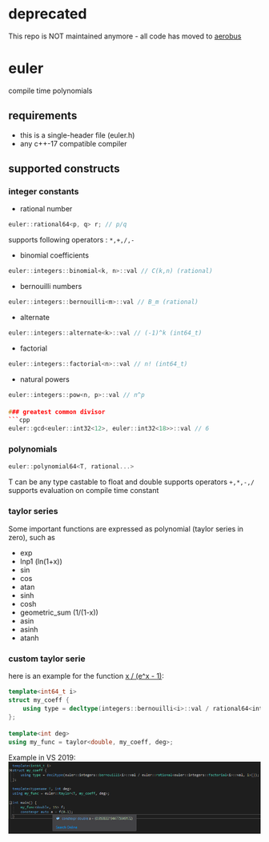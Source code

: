 # deprecated
This repo is NOT maintained anymore - all code has moved to [aerobus](https://github.com/aerobus-open-source/aerobus)

# euler
compile time polynomials

## requirements
- this is a single-header file (euler.h)
- any c++-17 compatible compiler

## supported constructs
### integer constants
- rational number
```cpp
euler::rational64<p, q> r; // p/q
```
supports following operators : `*,+,/,-`
- binomial coefficients
```cpp
euler::integers::binomial<k, n>::val // C(k,n) (rational)
```
- bernouilli numbers
```cpp
euler::integers::bernouilli<m>::val // B_m (rational)
```
- alternate
```cpp
euler::integers::alternate<k>::val // (-1)^k (int64_t)
```
- factorial
```cpp
euler::integers::factorial<n>::val // n! (int64_t)
```

- natural powers
```cpp
euler::integers::pow<n, p>::val // n^p

### greatest common divisor
```cpp
euler::gcd<euler::int32<12>, euler::int32<18>>::val // 6
```

### polynomials
```cpp
euler::polynomial64<T, rational...>
```
T can be any type castable to float and double
supports operators `+,*,-,/`
supports evaluation on compile time constant 

### taylor series
Some important functions are expressed as polynomial (taylor series in zero), such as
- exp
- lnp1 (ln(1+x))
- sin
- cos
- atan
- sinh
- cosh
- geometric_sum (1/(1-x))
- asin
- asinh
- atanh

### custom taylor serie
here is an example for the function [x / (e^x - 1)](https://fr.wikipedia.org/wiki/Nombre_de_Bernoulli#D%C3%A9finition_par_une_fonction_g%C3%A9n%C3%A9ratrice):

```cpp
template<int64_t i>
struct my_coeff {
	using type = decltype(integers::bernouilli<i>::val / rational64<integers::factorial<i>::val, 1>{});
};

template<int deg>
using my_func = taylor<double, my_coeff, deg>;
``` 
Example in VS 2019:
![toto](./images/taylor.png)





